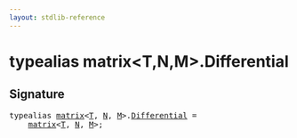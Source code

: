 ```yaml
---
layout: stdlib-reference
---
```


# typealias matrix\<T,N,M\>\.Differential

## Signature

<pre>
<span class='code_keyword'>typealias</span> <a href="../types/matrix/index" class="code_type">matrix</a>&lt;<a href="" class="code_type">T</a>, <a href="../types/matrix/index#decl-N" class="code_var">N</a>, <a href="../types/matrix/index#decl-M" class="code_var">M</a>&gt;.<a href="differential-0" class="code_type">Differential</a> = 
    <a href="../types/matrix/index" class="code_type">matrix</a>&lt;<a href="" class="code_type">T</a>, <a href="../types/matrix/index#decl-N" class="code_var">N</a>, <a href="../types/matrix/index#decl-M" class="code_var">M</a>&gt;;
</pre>

